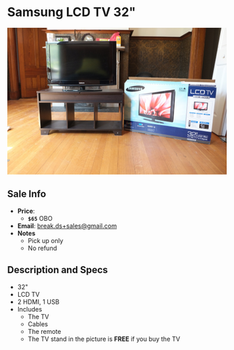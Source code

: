 # Samsung LCD TV 32"

![TV](https://github.com/breakds/moving-sales/blob/master/photo/resized/TV.png)

## Sale Info

* **Price**: 
  * **`$65`** OBO
* **Email**: break.ds+sales@gmail.com
* **Notes** 
  * Pick up only
  * No refund

## Description and Specs

* 32"
* LCD TV
* 2 HDMI, 1 USB
* Includes
  * The TV
  * Cables
  * The remote
  * The TV stand in the picture is **FREE** if you buy the TV
